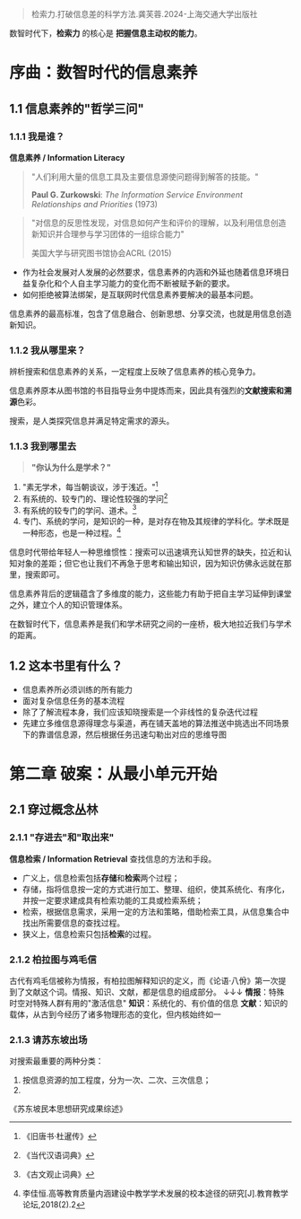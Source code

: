  >检索力.打破信息差的科学方法.龚芙蓉.2024-上海交通大学出版社



数智时代下，**检索力** 的核心是 **把握信息主动权的能力**。



# 序曲：数智时代的信息素养
## 1.1 信息素养的"哲学三问"

### 1.1.1 我是谁？

**信息素养 / Information Literacy**

>  "人们利用大量的信息工具及主要信息源使问题得到解答的技能。"
>  
>  **Paul G. Zurkowski**: *The Information Service Environment Relationships and Priorities* (1973)   

> "对信息的反思性发现，对信息如何产生和评价的理解，以及利用信息创造新知识并合理参与学习团体的一组综合能力" 
> 
> 美国大学与研究图书馆协会ACRL (2015)


- 作为社会发展对人发展的必然要求，信息素养的内涵和外延也随着信息环境日益复杂化和个人自主学习能力的变化而不断被赋予新的要求。
- 如何拒绝被算法绑架，是互联网时代信息素养要解决的最基本问题。

信息素养的最高标准，包含了信息融合、创新思想、分享交流，也就是用信息创造新知识。

### 1.1.2 我从哪里来？

辨析搜索和信息素养的关系，一定程度上反映了信息素养的核心竞争力。

信息素养原本从图书馆的书目指导业务中提炼而来，因此具有强烈的**文献搜索和溯源**色彩。

搜索，是人类探究信息并满足特定需求的源头。

### 1.1.3 我到哪里去

> **"你认为什么是学术？"**

1. "素无学术，每当朝谈议，涉于浅近。"[^1]
2. 有系统的、较专门的、理论性较强的学问[^2]
3. 有系统的较专门的学问、道术。[^3]
4. 专门、系统的学问，是知识的一种，是对存在物及其规律的学科化。学术既是一种形态，也是一种过程。[^4] 

[^1]: 《旧唐书·杜暹传》
[^2]: 《当代汉语词典》
[^3]: 《古文观止词典》
[^4]: 李佳恒.高等教育质量内涵建设中教学学术发展的校本途径的研究[J].教育教学论坛,2018(2).2

信息时代带给年轻人一种思维惯性：搜索可以迅速填充认知世界的缺失，拉近和认知对象的差距；但它也让我们不再急于思考和输出知识，因为知识仿佛永远就在那里，搜索即可。

信息素养背后的逻辑蕴含了多维度的能力，这些能力有助于把自主学习延伸到课堂之外，建立个人的知识管理体系。

在数智时代下，信息素养是我们和学术研究之间的一座桥，极大地拉近我们与学术的距离。

## 1.2 这本书里有什么？

- 信息素养所必须训练的所有能力
- 面对复杂信息任务的基本流程
- 除了了解流程本身，我们应该知晓搜索是一个非线性的复杂迭代过程
- 先建立多维信息源得理念与渠道，再在铺天盖地的算法推送中挑选出不同场景下的靠谱信息源，然后根据任务迅速勾勒出对应的思维导图

# 第二章 破案：从最小单元开始
## 2.1 穿过概念丛林
### 2.1.1 "存进去"和"取出来"

**信息检索 / Information Retrieval**
查找信息的方法和手段。
- 广义上，信息检索包括**存储**和**检索**两个过程；
- 存储，指将信息按一定的方式进行加工、整理、组织，使其系统化、有序化，并按一定要求建成具有检索功能的工具或检索系统；
- 检索，根据信息需求，采用一定的方法和策略，借助检索工具，从信息集合中找出所需要信息的查找过程。
- 狭义上，信息检索只包括**检索**的过程。

### 2.1.2 柏拉图与鸡毛信
古代有鸡毛信被称为情报，有柏拉图解释知识的定义，而《论语·八佾》第一次提到了文献这个词。情报、知识、文献，都是信息的组成部分。
↓↓↓
**情报**：特殊时空对特殊人群有用的"激活信息"
**知识**：系统化的、有价值的信息
**文献**：知识的载体，从古到今经历了诸多物理形态的变化，但内核始终如一

### 2.1.3 请苏东坡出场
对搜索最重要的两种分类：
1. 按信息资源的加工程度，分为一次、二次、三次信息；
2. 
《苏东坡民本思想研究成果综述》
